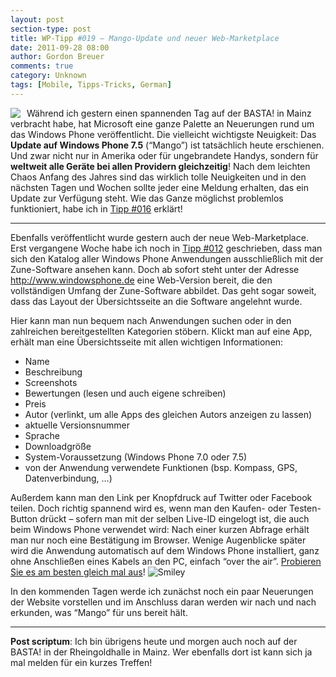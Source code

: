 ```yaml
---
layout: post
section-type: post
title: WP-Tipp #019 – Mango-Update und neuer Web-Marketplace
date: 2011-09-28 08:00
author: Gordon Breuer
comments: true
category: Unknown
tags: [Mobile, Tipps-Tricks, German]
---
```

<p><img style="margin: 0px 10px 0px 0px; display: inline; float: left" align="left" src="http://anheledirwp.blob.core.windows.net/wordpress/2011/09/sonstiges1.png" /></p>  <p>Während ich gestern einen spannenden Tag auf der BASTA! in Mainz verbracht habe, hat Microsoft eine ganze Palette an Neuerungen rund um das Windows Phone veröffentlicht. Die vielleicht wichtigste Neuigkeit: Das <strong>Update auf Windows Phone 7.5</strong> (“Mango”) ist tatsächlich heute erschienen. Und zwar nicht nur in Amerika oder für ungebrandete Handys, sondern für <strong>weltweit alle Geräte bei allen Providern gleichzeitig</strong>! Nach dem leichten Chaos Anfang des Jahres sind das wirklich tolle Neuigkeiten und in den nächsten Tagen und Wochen sollte jeder eine Meldung erhalten, das ein Update zur Verfügung steht. Wie das Ganze möglichst problemlos funktioniert, habe ich in <a href="/post/2011/09/23/WP-Tipp-016-%E2%80%93-Das-Windows-Phone-aktualisieren.aspx">Tipp #016</a> erklärt!</p>  <p>   <hr />Ebenfalls veröffentlicht wurde gestern auch der neue Web-Marketplace. Erst vergangene Woche habe ich noch in <a href="/post/2011/09/19/WP7-Tipp-012-%E2%80%93-Wozu-die-Zune-Software.aspx">Tipp #012</a> geschrieben, dass man sich den Katalog aller Windows Phone Anwendungen ausschließlich mit der Zune-Software ansehen kann. Doch ab sofort steht unter der Adresse <a href="http://www.windowsphone.com/de-DE/marketplace">http://www.windowsphone.de</a> eine Web-Version bereit, die den vollständigen Umfang der Zune-Software abbildet. Das geht sogar soweit, dass das Layout der Übersichtsseite an die Software angelehnt wurde.</p>  <p> Hier kann man nun bequem nach Anwendungen suchen oder in den zahlreichen bereitgestellten Kategorien stöbern. Klickt man auf eine App, erhält man eine Übersichtsseite mit allen wichtigen Informationen:</p>  <ul>   <li>Name</li>    <li>Beschreibung</li>    <li>Screenshots</li>    <li>Bewertungen (lesen und auch eigene schreiben)</li>    <li>Preis</li>    <li>Autor (verlinkt, um alle Apps des gleichen Autors anzeigen zu lassen)</li>    <li>aktuelle Versionsnummer</li>    <li>Sprache</li>    <li>Downloadgröße</li>    <li>System-Voraussetzung (Windows Phone 7.0 oder 7.5)</li>    <li>von der Anwendung verwendete Funktionen (bsp. Kompass, GPS, Datenverbindung, …)</li> </ul>  <p>Außerdem kann man den Link per Knopfdruck auf Twitter oder Facebook teilen. Doch richtig spannend wird es, wenn man den Kaufen- oder Testen-Button drückt – sofern man mit der selben Live-ID eingelogt ist, die auch beim Windows Phone verwendet wird: Nach einer kurzen Abfrage erhält man nur noch eine Bestätigung im Browser. Wenige Augenblicke später wird die Anwendung automatisch auf dem Windows Phone installiert, ganz ohne Anschließen eines Kabels an den PC, einfach “over the air”. <a href="http://www.windowsphone.com/de-DE/apps/ae383e79-bf39-e011-854c-00237de2db9e">Probieren Sie es am besten gleich mal aus</a>! <img style="border-bottom-style: none; border-left-style: none; border-top-style: none; border-right-style: none" class="wlEmoticon wlEmoticon-smile" alt="Smiley" src="http://anheledirwp.blob.core.windows.net/wordpress/2011/09/wlEmoticon-smile1.png" /></p>  <p>In den kommenden Tagen werde ich zunächst noch ein paar Neuerungen der Website vorstellen und im Anschluss daran werden wir nach und nach erkunden, was “Mango” für uns bereit hält.</p>  <hr /><strong>Post scriptum</strong>: Ich bin übrigens heute und morgen auch noch auf der BASTA! in der Rheingoldhalle in Mainz. Wer ebenfalls dort ist kann sich ja mal melden für ein kurzes Treffen!
